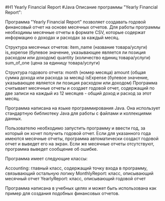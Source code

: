 #H1 Yearly Financial Report #Java 
Описание программы "Yearly Financial Report":

Программа "Yearly Financial Report" позволяет создавать годовой финансовый отчет на основе месячных отчетов. Для работы программы необходимы месячные отчеты в формате CSV, которые содержат информацию о доходах и расходах за каждый месяц.

Структура месячных отчетов:
item_name (название товара/услуги)
is_expense (булевое значение, указывающее является ли позиция расходом или доходом)
quantity (количество единиц товара/услуги)
sum_of_one (цена за единицу товара/услуги)

Структура годового отчета:
month (номер месяца)
amount (общая сумма дохода или расхода за месяц)
isExpense (булевое значение, указывающее является ли позиция расходом или доходом)
Программа считывает месячные отчеты и создает годовой отчет, содержащий по две записи на каждый из 12 месяцев - общий доход и расход за этот месяц.

Программа написана на языке программирования Java. Она использует стандартную библиотеку Java для работы с файлами и коллекциями данных.

Пользователю необходимо запустить программу и ввести год, за который он хочет получить годовой отчет. Если для указанного года имеются месячные отчеты, программа автоматически создаст годовой отчет и выведет его на экран. Если же месячные отчеты отсутствуют, программа выведет сообщение об ошибке.

Программа имеет следующие классы:

Accounting: главный класс, содержащий точку входа в программу, связывающий остальную логику
MonthlyReport: класс, описывающий месячный отчет
YearlyReport: класс, описывающий годовой отчет

Программа написана в учебных целях и может быть использована как пример для создания подобных финансовых отчетов.
